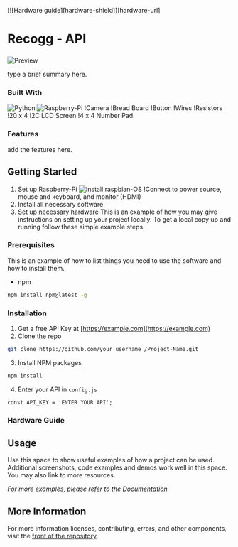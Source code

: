 
<!-- PROJECT SHIELDS -->
<!--
*** I'm using markdown "reference style" links for readability.
*** Reference links are enclosed in brackets [ ] instead of parentheses ( ).
*** See the bottom of this document for the declaration of the reference variables
*** for contributors-url, forks-url, etc. This is an optional, concise syntax you may use.
*** https://www.markdownguide.org/basic-syntax/#reference-style-links
-->
[![Hardware guide][hardware-shield]][hardware-url]


# Recogg - API

###  ###

![Preview]()

type a brief summary here.

### Built With

![Python](https://img.shields.io/badge/python-3.6-blue)
![Raspberry-Pi](https://img.shields.io/badge/raspberry--pi-4-green)
!Camera
!Bread Board
!Button
!Wires
!Resistors
!20 x 4 I2C LCD Screen
!4 x 4 Number Pad

### Features

add the features here.

## Getting Started
1. Set up Raspberry-Pi
  ![Install raspbian-OS](https://www.raspberrypi.org/documentation/installation/installing-images/)
  !Connect to power source, mouse and keyboard, and monitor (HDMI)
2. Install all necessary software
3. [Set up necessary hardware](#hardware-guide)
This is an example of how you may give instructions on setting up your project locally.
To get a local copy up and running follow these simple example steps.

### Prerequisites

This is an example of how to list things you need to use the software and how to install them.
* npm
```sh
npm install npm@latest -g
```

### Installation

1. Get a free API Key at [https://example.com](https://example.com)
2. Clone the repo
```sh
git clone https://github.com/your_username_/Project-Name.git
```
3. Install NPM packages
```sh
npm install
```
4. Enter your API in `config.js`
```JS
const API_KEY = 'ENTER YOUR API';
```


<!-- HARDWARE GUIDE -->
### Hardware Guide

<!-- USAGE EXAMPLES -->
## Usage

Use this space to show useful examples of how a project can be used. Additional screenshots, code examples and demos work well in this space. You may also link to more resources.

_For more examples, please refer to the [Documentation](https://example.com)_

## More Information ##

For more information licenses, contributing, errors, and other components, visit the [front of the repository](https://github.com/ashayp22/Recogg).




